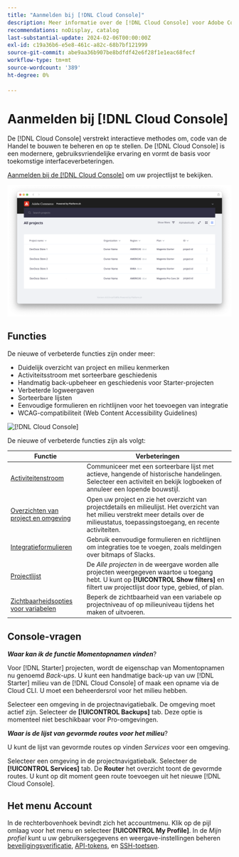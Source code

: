 ```yaml
---
title: "Aanmelden bij [!DNL Cloud Console]"
description: Meer informatie over de [!DNL Cloud Console] voor Adobe Commerce on Cloud-infrastructuur.
recommendations: noDisplay, catalog
last-substantial-update: 2024-02-06T00:00:00Z
exl-id: c19a36b6-e5e8-461c-a82c-68b7bf121999
source-git-commit: abe9aa36b907be8bdfdf42e6f28f1e1eac68fecf
workflow-type: tm+mt
source-wordcount: '389'
ht-degree: 0%

---
```



# Aanmelden bij [!DNL Cloud Console]

De [!DNL Cloud Console] verstrekt interactieve methodes om, code van de Handel te bouwen te beheren en op te stellen. De [!DNL Cloud Console] is een modernere, gebruiksvriendelijke ervaring en vormt de basis voor toekomstige interfaceverbeteringen.

[Aanmelden bij de [!DNL Cloud Console]](https://console.adobecommerce.com) om uw projectlijst te bekijken.

![Projectlijst](../assets/ui-allprojects-list.png)

## Functies

De nieuwe of verbeterde functies zijn onder meer:

- Duidelijk overzicht van project en milieu kenmerken
- Activiteitsstroom met sorteerbare geschiedenis
- Handmatig back-upbeheer en geschiedenis voor Starter-projecten
- Verbeterde logweergaven
- Sorteerbare lijsten
- Eenvoudige formulieren en richtlijnen voor het toevoegen van integratie
- WCAG-compatibiliteit (Web Content Accessibility Guidelines)

![[!DNL Cloud Console]](../assets/CloudConsole.svg)

De nieuwe of verbeterde functies zijn als volgt:

| Functie | Verbeteringen |
| -------------- | ----------------------------------- |
| [Activiteitenstroom](../cloud-guide/project/activity-stream.md) | Communiceer met een sorteerbare lijst met actieve, hangende of historische handelingen. Selecteer een activiteit en bekijk logboeken of annuleer een lopende bouwstijl. |
| [Overzichten van project en omgeving](../cloud-guide/project/overview.md#project-overview) | Open uw project en zie het overzicht van projectdetails en milieulijst. Het overzicht van het milieu verstrekt meer details over de milieustatus, toepassingstoegang, en recente activiteiten. |
| [Integratieformulieren](../cloud-guide/integrations/overview.md) | Gebruik eenvoudige formulieren en richtlijnen om integraties toe te voegen, zoals meldingen over bitmaps of Slacks. |
| [Projectlijst](../cloud-guide/project/overview.md#cloud-console) | De _Alle projecten_ in de weergave worden alle projecten weergegeven waartoe u toegang hebt. U kunt op **[!UICONTROL Show filters]** en filtert uw projectlijst door type, gebied, of plan. |
| [Zichtbaarheidsopties voor variabelen](../cloud-guide/environment/variable-levels.md) | Beperk de zichtbaarheid van een variabele op projectniveau of op milieuniveau tijdens het maken of uitvoeren. |

<!-- The following are features yet to be activated:
| **Apps and services topology** | The Apps & Services topology is visible on Project and Environment views. This interactive diagram allows you to select a service and view the relationship details, such as name, type, version, port, and more. Click **[!UICONTROL View details]** to access the overview and configuration panel for each service. | -->

## Console-vragen

**_Waar kan ik de functie Momentopnamen vinden_**?

Voor [!DNL Starter] projecten, wordt de eigenschap van Momentopnamen nu genoemd _Back-ups_. U kunt een handmatige back-up van uw [!DNL Starter] milieu van de [!DNL Cloud Console] of maak een opname via de Cloud CLI. U moet een beheerdersrol voor het milieu hebben.

Selecteer een omgeving in de projectnavigatiebalk. De omgeving moet actief zijn. Selecteer de **[!UICONTROL Backups]** tab. Deze optie is momenteel niet beschikbaar voor Pro-omgevingen.

**_Waar is de lijst van gevormde routes voor het milieu_**?

U kunt de lijst van gevormde routes op vinden _Services_ voor een omgeving.

Selecteer een omgeving in de projectnavigatiebalk. Selecteer de **[!UICONTROL Services]** tab. De **Router** het overzicht toont de gevormde routes. U kunt op dit moment geen route toevoegen uit het nieuwe [!DNL Cloud Console].

## Het menu Account

In de rechterbovenhoek bevindt zich het accountmenu. Klik op de pijl omlaag voor het menu en selecteer **[!UICONTROL My Profile]**. In de _Mijn profiel_ kunt u uw gebruikersgegevens en weergave-instellingen beheren [beveiligingsverificatie](../cloud-guide/project/user-access.md#user-authentication-requirements), [API-tokens](../cloud-guide/project/user-access.md#create-an-api-token), en [SSH-toetsen](../cloud-guide/development/secure-connections.md).
